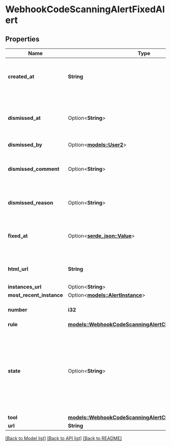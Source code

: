 # WebhookCodeScanningAlertFixedAlert

## Properties

Name | Type | Description | Notes
------------ | ------------- | ------------- | -------------
**created_at** | **String** | The time that the alert was created in ISO 8601 format: `YYYY-MM-DDTHH:MM:SSZ.` | 
**dismissed_at** | Option<**String**> | The time that the alert was dismissed in ISO 8601 format: `YYYY-MM-DDTHH:MM:SSZ`. | 
**dismissed_by** | Option<[**models::User2**](User_2.md)> |  | 
**dismissed_comment** | Option<**String**> | The dismissal comment associated with the dismissal of the alert. | [optional]
**dismissed_reason** | Option<**String**> | The reason for dismissing or closing the alert. | 
**fixed_at** | Option<[**serde_json::Value**](.md)> | The time that the alert was fixed in ISO 8601 format: `YYYY-MM-DDTHH:MM:SSZ`. | [optional]
**html_url** | **String** | The GitHub URL of the alert resource. | 
**instances_url** | Option<**String**> |  | [optional]
**most_recent_instance** | Option<[**models::AlertInstance**](Alert_Instance.md)> |  | [optional]
**number** | **i32** | The code scanning alert number. | 
**rule** | [**models::WebhookCodeScanningAlertClosedByUserAlertRule**](webhook_code_scanning_alert_closed_by_user_alert_rule.md) |  | 
**state** | Option<**String**> | State of a code scanning alert. Events for alerts found outside the default branch will return a `null` value until they are dismissed or fixed. | 
**tool** | [**models::WebhookCodeScanningAlertClosedByUserAlertTool**](webhook_code_scanning_alert_closed_by_user_alert_tool.md) |  | 
**url** | **String** |  | 

[[Back to Model list]](../README.md#documentation-for-models) [[Back to API list]](../README.md#documentation-for-api-endpoints) [[Back to README]](../README.md)


